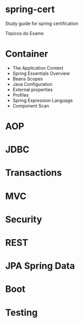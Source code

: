 # spring-cert
Study guide for spring certification

Tópicos do Exame

# Container

- The Application Context
- Spring Essentials Overview
- Beans Scopes
- Java Configuration
- External properties
- Profiles
- Spring Expression Language
- Component Scan

# AOP
# JDBC
# Transactions
# MVC
# Security
# REST
# JPA Spring Data
# Boot
# Testing
